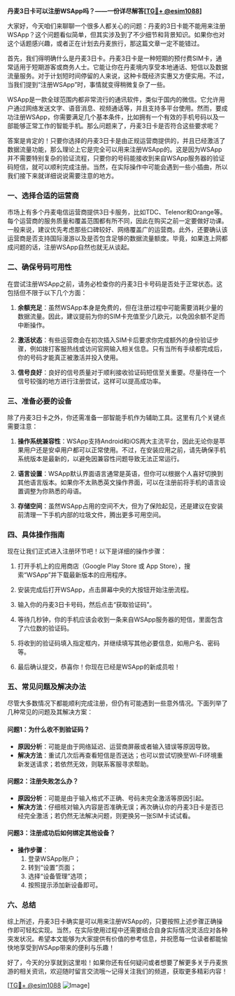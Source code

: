 **丹麦3日卡可以注册WSApp吗？——一份详尽解答[[TG💪+ @esim1088](https://t.me/s/esim1088)]**

大家好，今天咱们来聊聊一个很多人都关心的问题：丹麦的3日卡能不能用来注册WSApp？这个问题看似简单，但其实涉及到了不少细节和背景知识。如果你也对这个话题感兴趣，或者正在计划去丹麦旅行，那这篇文章一定不能错过。

首先，我们得明确什么是丹麦3日卡。丹麦3日卡是一种短期的预付费SIM卡，通常适用于短期游客或商务人士。它能让你在丹麦境内享受本地通话、短信以及数据流量服务。对于计划短时间停留的人来说，这种卡既经济实惠又方便实用。不过，当我们提到“注册WSApp”时，事情就变得稍微复杂了一些。

WSApp是一款全球范围内都非常流行的通讯软件，类似于国内的微信。它允许用户通过网络发送文字、语音消息、视频通话等，并且支持多平台使用。然而，要成功注册WSApp，你需要满足几个基本条件，比如拥有一个有效的手机号码以及一部能够正常工作的智能手机。那么问题来了，丹麦3日卡是否符合这些要求呢？

答案是肯定的！只要你选择的丹麦3日卡是由正规运营商提供的，并且已经激活了数据流量功能，那么理论上它是完全可以用来注册WSApp的。这是因为WSApp并不需要特别复杂的验证流程，只要你的号码能接收到来自WSApp服务器的验证码短信，就可以顺利完成注册。当然，在实际操作中可能会遇到一些小插曲，所以我们接下来就详细说说需要注意的地方。

### 一、选择合适的运营商

市场上有多个丹麦电信运营商提供3日卡服务，比如TDC、Telenor和Orange等。每个运营商的服务质量和覆盖范围都有所不同，因此在购买之前一定要做好功课。一般来说，建议优先考虑那些口碑较好、网络覆盖广的运营商。此外，还要确认该运营商是否支持国际漫游以及是否包含足够的数据流量额度。毕竟，如果连上网都成问题的话，注册WSApp自然也就无从谈起。

### 二、确保号码可用性

在尝试注册WSApp之前，请务必检查你的丹麦3日卡号码是否处于正常状态。这包括但不限于以下几个方面：

1. **余额充足**：虽然WSApp本身是免费的，但在注册过程中可能需要消耗少量的数据流量。因此，建议提前为你的SIM卡充值至少几欧元，以免因余额不足而中断操作。
   
2. **激活状态**：有些运营商会在初次插入SIM卡后要求你完成额外的身份验证步骤，例如拨打客服热线或访问官网输入相关信息。只有当所有手续都完成后，你的号码才能真正被激活并投入使用。

3. **信号良好**：良好的信号质量对于顺利接收验证码短信至关重要。尽量待在一个信号较强的地方进行注册尝试，这样可以提高成功率。

### 三、准备必要的设备

除了丹麦3日卡之外，你还需准备一部智能手机作为辅助工具。这里有几个关键点需要注意：

1. **操作系统兼容性**：WSApp支持Android和iOS两大主流平台，因此无论你是苹果用户还是安卓用户都可以正常使用。不过，在安装应用之前，请先确保手机系统版本是最新的，以避免因兼容性问题导致无法正常运行。

2. **语言设置**：WSApp默认界面语言通常是英语，但你可以根据个人喜好切换到其他语言版本。如果你不太熟悉英文操作界面，可以在注册前将手机的语言设置调整为你熟悉的母语。

3. **存储空间**：虽然WSApp占用的空间不大，但为了保险起见，还是建议在安装前清理一下手机内部的垃圾文件，腾出更多可用空间。

### 四、具体操作指南

现在让我们正式进入注册环节吧！以下是详细的操作步骤：

1. 打开手机上的应用商店（Google Play Store 或 App Store），搜索“WSApp”并下载最新版本的应用程序。

2. 安装完成后打开WSApp，点击屏幕中央的大按钮开始注册流程。

3. 输入你的丹麦3日卡号码，然后点击“获取验证码”。

4. 等待几秒钟，你的手机应该会收到一条来自WSApp服务器的短信，里面包含了六位数的验证码。

5. 将收到的验证码填入指定框内，并继续填写其他必要信息，如用户名、密码等。

6. 最后确认提交，恭喜你！你现在已经是WSApp的新成员啦！

### 五、常见问题及解决办法

尽管大多数情况下都能顺利完成注册，但仍有可能遇到一些意外情况。下面列举了几种常见的问题及其解决方案：

#### 问题1：为什么收不到验证码？
- **原因分析**：可能是由于网络延迟、运营商屏蔽或者输入错误等原因导致。
- **解决方法**：重试几次后再查看短信是否送达；也可以尝试切换至Wi-Fi环境重新发送请求；若依然无效，则联系客服寻求帮助。

#### 问题2：注册失败怎么办？
- **原因分析**：可能是由于输入格式不正确、号码未完全激活等原因引起。
- **解决方法**：仔细核对输入内容是否准确无误；再次确认你的丹麦3日卡是否已经完全激活；若仍然无法解决问题，则更换另一张SIM卡试试看。

#### 问题3：注册成功后如何绑定其他设备？
- **操作步骤**：
  1. 登录WSApp账户；
  2. 转到“设置”页面；
  3. 选择“设备管理”选项；
  4. 按照提示添加新设备即可。

### 六、总结

综上所述，丹麦3日卡确实是可以用来注册WSApp的，只要按照上述步骤正确操作即可轻松实现。当然，在实际使用过程中还需要结合自身实际情况灵活应对各种突发状况。希望本文能够为大家提供有价值的参考信息，并祝愿每一位读者都能愉快地享受到WSApp带来的便利与乐趣！

好了，今天的分享就到这里啦！如果你还有任何疑问或者想要了解更多关于丹麦旅游的相关资讯，欢迎随时留言交流哦～记得关注我们的频道，获取更多精彩内容！

[[TG💪+ @esim1088](https://t.me/s/esim1088) ![Image](https://i.postimg.cc/4NQfJmqS/Snipaste-2025-05-13-00-14-12.png)]